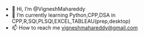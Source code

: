 - 👋 Hi, I’m @VigneshMahareddy
- 🌱 I’m currently learning Python,CPP,DSA in CPP,R,SQl,PLSQl,EXCEL,TABLEAU(prep,desktop)
- 📫 How to reach me vigneshmahareddy@gmail.com

<!---
VigneshMahareddy/VigneshMahareddy is a ✨ special ✨ repository because its `README.md` (this file) appears on your GitHub profile.
You can click the Preview link to take a look at your changes.
--->
